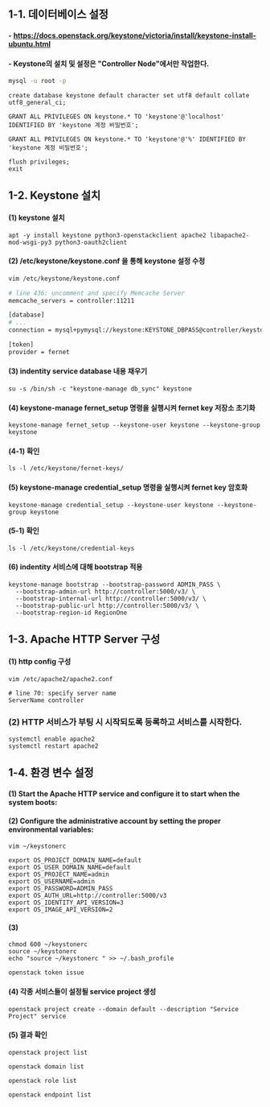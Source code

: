 ## 1-1. 데이터베이스 설정

#### - https://docs.openstack.org/keystone/victoria/install/keystone-install-ubuntu.html

#### - Keystone의 설치 및 설정은 "Controller Node"에서만 작업한다.

```bash
mysql -u root -p
```

```
create database keystone default character set utf8 default collate utf8_general_ci;

GRANT ALL PRIVILEGES ON keystone.* TO 'keystone'@'localhost' IDENTIFIED BY 'keystone 계정 비밀번호';

GRANT ALL PRIVILEGES ON keystone.* TO 'keystone'@'%' IDENTIFIED BY 'keystone 계정 비밀번호';

flush privileges;
exit
```

## 1-2. Keystone 설치

#### (1) keystone 설치 
```
apt -y install keystone python3-openstackclient apache2 libapache2-mod-wsgi-py3 python3-oauth2client
```

#### (2) /etc/keystone/keystone.conf 을 통해 keystone 설정 수정
```bash
vim /etc/keystone/keystone.conf

# line 436: uncomment and specify Memcache Server
memcache_servers = controller:11211

[database]
# ...
connection = mysql+pymysql://keystone:KEYSTONE_DBPASS@controller/keystone

[token]
provider = fernet
```

#### (3) indentity service database 내용 채우기
```
su -s /bin/sh -c "keystone-manage db_sync" keystone
```

#### (4) keystone-manage fernet_setup 명령을 실행시켜 fernet key 저장소 초기화
```
keystone-manage fernet_setup --keystone-user keystone --keystone-group keystone
```
#### (4-1) 확인
```
ls -l /etc/keystone/fernet-keys/
```

#### (5) keystone-manage credential_setup 명령을 실행시켜 fernet key 암호화
```
keystone-manage credential_setup --keystone-user keystone --keystone-group keystone
```
#### (5-1) 확인
```
ls -l /etc/keystone/credential-keys
```

#### (6) indentity 서비스에 대해 bootstrap 적용
```
keystone-manage bootstrap --bootstrap-password ADMIN_PASS \
  --bootstrap-admin-url http://controller:5000/v3/ \
  --bootstrap-internal-url http://controller:5000/v3/ \
  --bootstrap-public-url http://controller:5000/v3/ \
  --bootstrap-region-id RegionOne
```

## 1-3. Apache HTTP Server 구성

#### (1) http config 구성
```
vim /etc/apache2/apache2.conf

# line 70: specify server name
ServerName controller
```

### (2) HTTP 서비스가 부팅 시 시작되도록 등록하고 서비스를 시작한다.
```
systemctl enable apache2
systemctl restart apache2
```

## 1-4. 환경 변수 설정

#### (1) Start the Apache HTTP service and configure it to start when the system boots:
#### (2) Configure the administrative account by setting the proper environmental variables:
```
vim ~/keystonerc

export OS_PROJECT_DOMAIN_NAME=default
export OS_USER_DOMAIN_NAME=default
export OS_PROJECT_NAME=admin
export OS_USERNAME=admin
export OS_PASSWORD=ADMIN_PASS
export OS_AUTH_URL=http://controller:5000/v3
export OS_IDENTITY_API_VERSION=3
export OS_IMAGE_API_VERSION=2
```

#### (3)
```
chmod 600 ~/keystonerc
source ~/keystonerc
echo "source ~/keystonerc " >> ~/.bash_profile

openstack token issue
```

#### (4) 각종 서비스들이 설정될 service project 생성
```
openstack project create --domain default --description "Service Project" service
```

#### (5) 결과 확인
```
openstack project list

openstack domain list

openstack role list

openstack endpoint list
```